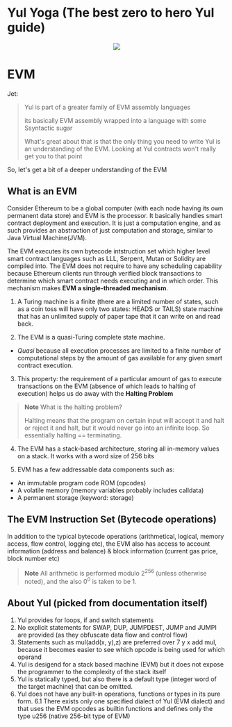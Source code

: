 # Yul Yoga (The best zero to hero Yul guide)

<p align="center">
  <img src="https://user-images.githubusercontent.com/32522659/169563005-e9751444-dedf-41ce-8763-16cadccfc7ba.png" />
</p>

# EVM

Jet:  
> Yul is part of a greater family of EVM assembly languages
>
> its basically EVM assembly wrapped into a language with some Ssyntactic sugar
>
> What's great about that is that the only thing you need to write Yul is an understanding of the EVM. Looking at Yul contracts won't really get you to that point

So, let's get a bit of a deeper understanding of the EVM

## What is an EVM

Consider Ethereum to be a global computer (with each node having its own permanent data store) and EVM is the processor. It basically handles smart contract deployment and execution. It is just a computation engine, and as such provides an abstraction of just computation and storage, similar to Java Virtual Machine(JVM).

The EVM executes its own bytecode intstruction set which higher level smart contract languages such as LLL, Serpent, Mutan or Solidity are compiled into. The EVM does not require to have any scheduling capability because Ethereum clients run through verified block transactions to determine which smart contract needs executing and in which order. This mechanism makes **EVM a single-threaded mechanism**.

1. A Turing machine is a finite (there are a limited number of states, such as a coin toss will have only two states: HEADS or TAILS) state machine that has an unlimited supply of paper tape that it can write on and read back.

2. The EVM is a quasi-Turing complete state machine. 

  * *Quasi* because all execution processes are limited to a finite number of computational steps by the amount of gas available for any given smart        contract execution.

3. This property: the requirement of a particular amount of gas to execute transactions on the EVM (absence of which leads to halting of execution) helps us do away with the **Halting Problem**

> **Note** What is the halting problem?
>
>  Halting means that the program on certain input will accept it and halt or reject it and halt, but it would never go into an infinite loop. So essentially halting == terminating.

4. The EVM has a stack-based architecture, storing all in-memory values on a stack. It works with a word size of 256 bits

5. EVM has a few addressable data components such as:
  - An immutable program code ROM (opcodes)
  - A volatile memory (memory variables probably includes calldata)
  - A permanent storage (keyword: storage)

## The EVM Instruction Set (Bytecode operations)

In addition to the typical bytecode operations (arithmetical, logical, memory access, flow control, logging etc), the EVM also has access to account information (address and balance) & block information (current gas price, block number etc)

> **Note** All arithmetic is performed modulo 2<sup>256</sup> (unless otherwise noted), and the also 0<sup>0</sup> is taken to be 1.


## About Yul (picked from documentation itself)

1. Yul provides for loops, if and switch statements
2. No explicit statements for SWAP, DUP, JUMPDEST, JUMP and JUMPI are provided (as they obfuscate data flow and control flow)
3. Statements such as mul(add(x, y),z) are preferred over 7 y x add mul, because it becomes easier to see which opcode is being used for which operand
4. Yul is desigend for a stack based machine (EVM) but it does not expose the programmer to the complexity of the stack itself
5. Yul is statically typed, but also there is a default type (integer word of the target machine) that can be omitted.
6. Yul does not have any built-in operations, functions or types in its pure form.
  6.1 There exists only one specified dialect of Yul (EVM dialect) and that uses the EVM opcodes as builtin functions and defines only the type u256 (native 256-bit type of EVM)
